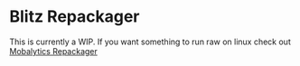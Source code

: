 # Blitz Repackager

This is currently a WIP. If you want something to run raw on linux check out [Mobalytics Repackager](https://github.com/sekwah41/mobalytics-repackager)